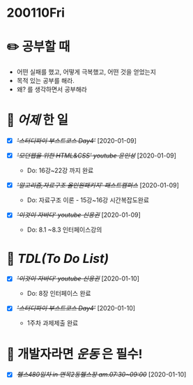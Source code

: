 # 200110Fri

# :pencil2: 공부할 때

- 어떤 실패를 했고, 어떻게 극복했고, 어떤 것을 얻었는지
- 목적 있는 공부를 해라.
- 왜? 를 생각하면서 공부해라

<!-- # 🌞 오늘의 _명언_ -->

# 📅 _어제_ 한 일

- [x] ~~_*'스터디파이 부스트코스 Day4'*_~~ [2020-01-09]

- [x] ~~_*'모던웹을 위한 HTML&CSS' youtube 윤인성*_~~ [2020-01-09]

  - Do: 16강~22강 까지 완료

- [x] ~~_*'알고리즘,자료구조 올인원패키지' 패스트캠퍼스*_~~ [2020-01-09]
  - Do: 자료구조 이론 - 15강~16강 시간복잡도완료
- [x] ~~_*'이것이 자바다' youtube 신용권*_~~ [2020-01-09]

  - Do: 8.1 ~8.3 인터페이스강의

# :memo: _TDL(To Do List)_

<!-- ❌🔺❎🔼 -->

<!-- **G**:Goal(목표)<br> -->
<!-- **D**:Do(했음) -->

- [x] ~~_*'이것이 자바다' youtube 신용권*_~~ [2020-01-10]

  - Do: 8장 인터페이스 완료

- [x] ~~_*'스터디파이 부스트코스 Day4'*_~~ [2020-01-10]
  - 1주차 과제제출 완료
    <!-- # 📚 _TIL(Today I Learned)_ -->

<!-- # 📖 _독서_ 마라톤 -->

# 💪 개발자라면 _운동_ 은 필수!

- [x] ~~_*헬스480일차 in 면목2동헬스장 am.07:30~09:00*_~~ [2020-01-10]

<!-- # :newspaper: 오늘 읽은 _it 개발, 기술 관련 기사, 블로그_ -->

<!-- # :disappointed: 오늘 _아쉬웠던 점_.. -->

<!-- # 📅 _내일_ 할 일 -->

  <!-- # 🛌 오늘 하루 _마무리_ 하며.. -->
